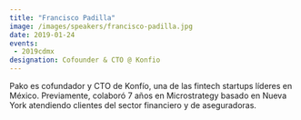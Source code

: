 ```yaml
---
title: "Francisco Padilla"
image: /images/speakers/francisco-padilla.jpg
date: 2019-01-24
events:
 - 2019cdmx
designation: Cofounder & CTO @ Konfio 
---
```


Pako es cofundador y CTO de Konfío, una de las fintech startups líderes en México. Previamente, colaboró 7 años en Microstrategy basado en Nueva York atendiendo clientes del sector financiero y de aseguradoras.